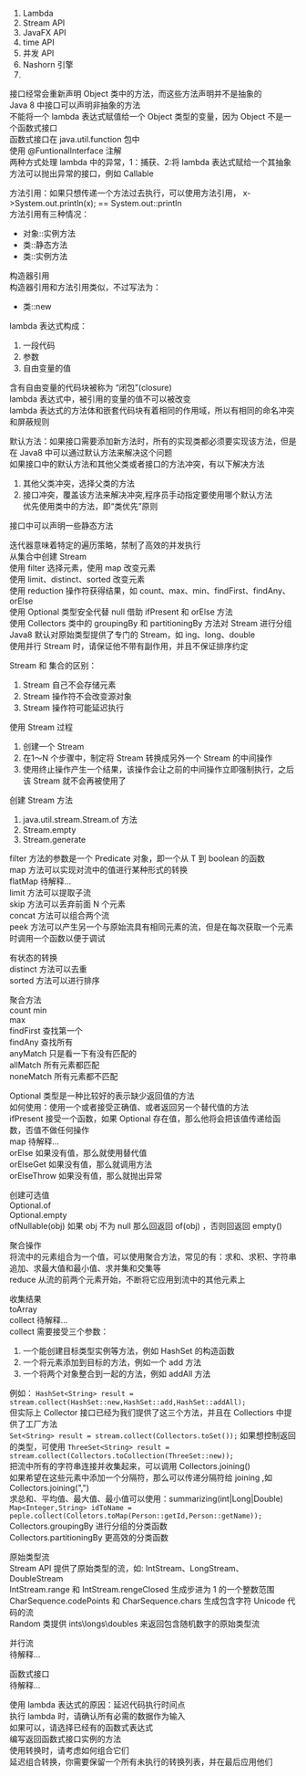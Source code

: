 1. Lambda  
2. Stream API  
3. JavaFX API  
4. time API   
5. 并发 API  
6. Nashorn 引擎  
7.   


接口经常会重新声明 Object 类中的方法，而这些方法声明并不是抽象的   
Java 8 中接口可以声明非抽象的方法   
不能将一个 lambda 表达式赋值给一个 Object 类型的变量，因为 Object 不是一个函数式接口   
函数式接口在 java.util.function 包中   
使用 @FuntionalInterface 注解   
两种方式处理 lambda 中的异常，1：捕获、2:将 lambda 表达式赋给一个其抽象方法可以抛出异常的接口，例如 Callable   

方法引用：如果只想传递一个方法过去执行，可以使用方法引用， x->System.out.println(x); == System.out::println   
方法引用有三种情况：    
- 对象::实例方法   
- 类::静态方法     
- 类::实例方法   

构造器引用   
构造器引用和方法引用类似，不过写法为：   
- 类::new    

lambda 表达式构成：   
1. 一段代码   
2. 参数     
3. 自由变量的值   

含有自由变量的代码块被称为 “闭包”(closure)   
lambda 表达式中，被引用的变量的值不可以被改变   
lambda 表达式的方法体和嵌套代码块有着相同的作用域，所以有相同的命名冲突和屏蔽规则   

默认方法：如果接口需要添加新方法时，所有的实现类都必须要实现该方法，但是在 Java8 中可以通过默认方法来解决这个问题   
如果接口中的默认方法和其他父类或者接口的方法冲突，有以下解决方法   
1. 其他父类冲突，选择父类的方法   
2. 接口冲突，覆盖该方法来解决冲突,程序员手动指定要使用哪个默认方法   
优先使用类中的方法，即“类优先”原则   

接口中可以声明一些静态方法   

迭代器意味着特定的遍历策略，禁制了高效的并发执行    
从集合中创建 Stream   
使用 filter 选择元素，使用 map 改变元素      
使用 limit、distinct、sorted 改变元素   
使用 reduction 操作符获得结果，如 count、max、min、findFirst、findAny、orElse   
使用 Optional 类型安全代替 null 借助 ifPresent 和 orElse 方法   
使用 Collectors 类中的 groupingBy 和 partitioningBy 方法对 Stream 进行分组   
Java8 默认对原始类型提供了专门的 Stream，如 ing、long、double   
使用并行 Stream 时，请保证他不带有副作用，并且不保证排序约定   

Stream 和 集合的区别：  
1. Stream 自己不会存储元素
2. Stream 操作符不会改变源对象
3. Stream 操作符可能延迟执行

使用 Stream 过程   
1. 创建一个 Stream
2. 在1～N 个步骤中，制定将 Stream 转换成另外一个 Stream 的中间操作
3. 使用终止操作产生一个结果，该操作会让之前的中间操作立即强制执行，之后该 Stream 就不会再被使用了

创建 Stream 方法
1. java.util.stream.Stream.of 方法
2. Stream.empty
3. Stream.generate


filter 方法的参数是一个 Predicate<T> 对象，即一个从 T 到 boolean 的函数   
map 方法可以实现对流中的值进行某种形式的转换   
flatMap 待解释...   
limit 方法可以提取子流   
skip 方法可以丢弃前面 N 个元素   
concat 方法可以组合两个流   
peek 方法可以产生另一个与原始流具有相同元素的流，但是在每次获取一个元素时调用一个函数以便于调试  

有状态的转换   
distinct 方法可以去重   
sorted 方法可以进行排序   

聚合方法  
count 
min   
max   
findFirst 查找第一个   
findAny 查找所有   
anyMatch  只是看一下有没有匹配的   
allMatch  所有元素都匹配   
noneMatch  所有元素都不匹配   

Optional 类型是一种比较好的表示缺少返回值的方法      
如何使用：使用一个或者接受正确值、或者返回另一个替代值的方法   
ifPresent 接受一个函数，如果 Optional 存在值，那么他将会把该值传递给函数，否值不做任何操作   
map 待解释...   
orElse  如果没有值，那么就使用替代值   
orElseGet 如果没有值，那么就调用方法  
orElseThrow 如果没有值，那么就抛出异常   

创建可选值  
Optional.of   
Optional.empty   
ofNullable(obj)  如果 obj 不为 null 那么回返回 of(obj) ，否则回返回 empty()   

聚合操作    
将流中的元素组合为一个值，可以使用聚合方法，常见的有：求和、求积、字符串追加、求最大值和最小值、求并集和交集等      
reduce 从流的前两个元素开始，不断将它应用到流中的其他元素上   

收集结果   
toArray    
collect  待解释...   
collect 需要接受三个参数：  
1. 一个能创建目标类型实例等方法，例如 HashSet 的构造函数   
2. 一个将元素添加到目标的方法，例如一个 add 方法  
3. 一个将两个对象整合到一起的方法，例如 addAll 方法    

例如： ```HashSet<String> result = stream.collect(HashSet::new,HashSet::add,HashSet::addAll);```   
但实际上 Collector 接口已经为我们提供了这三个方法，并且在 Collectiors 中提供了工厂方法  
```Set<String> result = stream.collect(Collectors.toSet());```   如果想控制返回的类型，可使用  ```ThreeSet<String> result = stream.collect(Collectors.toCollection(ThreeSet::new));```   
把流中所有的字符串连接并收集起来，可以调用 Collectors.joining()   
如果希望在这些元素中添加一个分隔符，那么可以传递分隔符给 joining ,如 Collectors.joining(",")   
求总和、平均值、最大值、最小值可以使用：summarizing(int|Long|Double)     
```Map<Integer,String> idToName = peple.collect(Colletors.toMap(Person::getId,Person::getName));```   
Collectors.groupingBy 进行分组的分类函数   
Collectors.partitioningBy 更高效的分类函数  


原始类型流   
Stream API 提供了原始类型的流，如: IntStream、LongStream、DoubleStream   
IntStream.range  和 IntStream.rengeClosed  生成步进为 1 的一个整数范围   
CharSequence.codePoints 和 CharSequence.chars 生成包含字符 Unicode 代码的流  
Random 类提供 ints\longs\doubles 来返回包含随机数字的原始类型流   

并行流  
待解释...   

函数式接口   
待解释...   

使用 lambda 表达式的原因：延迟代码执行时间点   
执行 lambda 时，请确认所有必需的数据作为输入   
如果可以，请选择已经有的函数式表达式   
编写返回函数式接口实例的方法   
使用转换时，请考虑如何组合它们   
延迟组合转换，你需要保留一个所有未执行的转换列表，并在最后应用他们   
